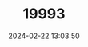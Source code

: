 ---
title: "19993"
category: "Schizothorax lepidothorax"
draft: false
date: 2024-02-22 13:03:50
languages:
  Chinese: ["鳞胸裂腹鱼"]
---